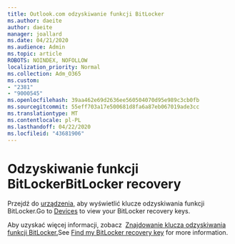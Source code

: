 ```yaml
---
title: Outlook.com odzyskiwanie funkcji BitLocker
ms.author: daeite
author: daeite
manager: joallard
ms.date: 04/21/2020
ms.audience: Admin
ms.topic: article
ROBOTS: NOINDEX, NOFOLLOW
localization_priority: Normal
ms.collection: Adm_O365
ms.custom:
- "2381"
- "9000545"
ms.openlocfilehash: 39aa462e69d2636ee560504070d95e989c3cb0fb
ms.sourcegitcommit: 55eff703a17e500681d8fa6a87eb067019ade3cc
ms.translationtype: MT
ms.contentlocale: pl-PL
ms.lasthandoff: 04/22/2020
ms.locfileid: "43681906"
---
```

# <a name="bitlocker-recovery"></a><span data-ttu-id="e767c-102">Odzyskiwanie funkcji BitLocker</span><span class="sxs-lookup"><span data-stu-id="e767c-102">BitLocker recovery</span></span>

<span data-ttu-id="e767c-103">Przejdź do [urządzenia,](https://account.microsoft.com/devices/recoverykey) aby wyświetlić klucze odzyskiwania funkcji BitLocker.</span><span class="sxs-lookup"><span data-stu-id="e767c-103">Go to [Devices](https://account.microsoft.com/devices/recoverykey) to view your BitLocker recovery keys.</span></span>

<span data-ttu-id="e767c-104">Aby uzyskać więcej informacji, zobacz  [Znajdowanie klucza odzyskiwania funkcji BitLocker.](https://support.microsoft.com/help/4026181)</span><span class="sxs-lookup"><span data-stu-id="e767c-104">See [Find my BitLocker recovery key](https://support.microsoft.com/help/4026181) for more information.</span></span>